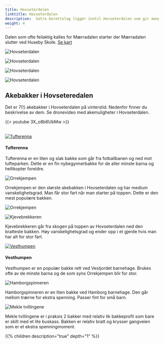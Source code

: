 ```yaml
---
title: Hovseterdalen
linktitle: Hovseterdalen
description:  Setra borettslag ligger inntil Hovseterdalen som gir mange muligheter for utfoldelse i det fri både i vinter og sommersesongen.
weight: 4
---
```

<!-- markdownlint-disable MD033 -->

Dalen som ofte feilaktig kalles for Mærradalen starter der Mærradalen slutter ved Huseby Skole. [Se kart](https://bym.maps.arcgis.com/apps/webappviewer/index.html?id=ca80e1e44054470084dff1534bbe4aec&marker=10.651128420632718%2C59.950926733015095%2C%2C%2C%2C&markertemplate=%7B%22title%22%3A%22Hovseterdalen%20(turvei%20A3%20%2FA4)%22%2C%22longitude%22%3A10.651128420632718%2C%22latitude%22%3A59.950926733015095%2C%22isIncludeShareUrl%22%3Atrue%7D&level=16)

![Hovseterdalen](20201012_083639.jpg "Dalen har en nesten 2 km lang asfaltert sykkel/gangsti hvor mange trener. ")

![Hovseterdalen](20201008_160209.jpg "Dalen tilbyr store åpne områder.")

![Hovseterdalen](20201009_145119.jpg "Det er et rikt dyreliv i dalen.")

![Hovseterdalen](20201008_160659.jpg "I enden av dalen finner du også en Tuftepark for cornafri trening.")

## Akebakker i Hovseteredalen

Det er 7(!) akebakker i Hovseterdalen på vinterstid. Nedenfor finner du beskrivelse av dem. Se dronevideo med akemuligheter i Hovseterdalen.

{{< youtube 3X_o8b6UbMw >}}

<br />

<figur>
    <a href="tufterenna.jpg">
        <img src="tufterennas.jpg" alt="Tufterenna" title="Tufterenna">
    </a>
    <figcaption><h4>Tufterenna</h4></figcaption>
</figur>


Tufterenna er en liten og slak bakke som går fra fotballbanen og ned mot tufteparken. Dette er en fin nybegynnerbakke for de aller minste barna og hellikopter foreldre.

![Orrekjempen](orrekjempen.jpg "Orrekjempen")

Orrekjempen er den største akebakken i Hovseterdalen og har medium vanskelighetsgrad. Man får stor fart når man starter på toppen. Dette er den mest populære bakken.

![Orrekjempen](orrekjempen2.jpg "Orrekjempen")
 
![Kjevebrekkeren](kjevebrekkeren.jpg "Kjevebrekkeren")

Kjevebrekkeren går fra skogen på toppen av Hovseterdalen ned den bratteste bakken. Høy vanskelighetsgrad og ender opp i et gjerde hvis man har alt for stor fart.

<figur>
    <a href="vesthumpen.jpg">
        <img src="vesthumpens.jpg" alt="Vesthumpen" title="Vesthumpen">
    </a>
    <figcaption><h4>Vesthumpen</h4></figcaption>
</figur>

Vesthumpen er en populær bakke rett ved Vestjordet barnehage. Brukes ofte av de minste barna og de som syns Orrekjempen blir for stor. 

![Hamborgspinneren](hamborgspinneren.jpg "Hamborgspinneren")

Hamborgspinneren er en liten bakke ved Hamborg barnehage. Den går mellom trærne for ekstra spenning. Passer fint for små barn. 

![Mekle tvillingene](mekletvillingene.jpg "Mekle tvillingene")

Mekle tvillingene er i praksis 2 bakker med relativ lik bakkeprofil som bare er skilt med et lite buskass. Bakken er relativ bratt og krysser gangveien som er et ekstra spenningmoment.

{{% children description="true" depth="1" %}}
